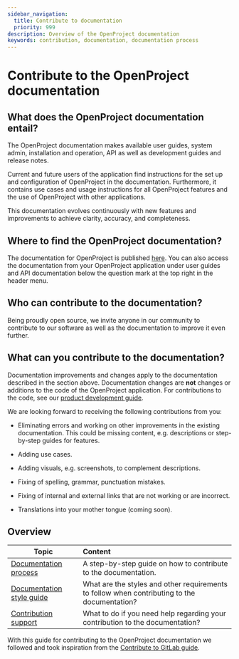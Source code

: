 ```yaml
---
sidebar_navigation:
  title: Contribute to documentation
  priority: 999
description: Overview of the OpenProject documentation
keywords: contribution, documentation, documentation process
---
```


# Contribute to the OpenProject documentation



## What does the OpenProject documentation entail?

The OpenProject documentation makes available user guides, system admin, installation and operation, API as well as development guides and release notes.

Current and future users of the application find instructions for the set up and configuration of OpenProject in the documentation. Furthermore, it contains use cases and usage instructions for all OpenProject features and the use of OpenProject with other applications.

This documentation evolves continuously with new features and improvements to achieve clarity, accuracy, and completeness.

 

## Where to find the OpenProject documentation?

The documentation for OpenProject is published [here](https://www.openproject.org/docs/). You can also access the documentation from your OpenProject application under user guides and API documentation below the question mark at the top right in the header menu. 



## Who can contribute to the documentation?

Being proudly open source, we invite anyone in our community to contribute to our software as well as the documentation to improve it even further. 



## What can you contribute to the documentation?

Documentation improvements and changes apply to the documentation described in the section above. Documentation changes are **not** changes or additions to the code of the OpenProject application. For contributions to the code, see our [product development guide](../product-development-handbook/#openproject-product-development-handbook). 

We are looking forward to receiving the following contributions from you:

- Eliminating errors and working on other improvements in the existing documentation. This could be missing content, e.g. descriptions or step-by-step guides for features.

- Adding use cases.

- Adding visuals, e.g. screenshots, to complement descriptions.

- Fixing of spelling, grammar, punctuation mistakes.

- Fixing of internal and external links that are not working or are incorrect.

- Translations into your mother tongue (coming soon).

  

## Overview

| Topic                                                  | Content                                                      |
| ------------------------------------------------------ | :----------------------------------------------------------- |
| [Documentation process](documentation-process)         | A step-by-step guide on how to contribute to the documentation. |
| [Documentation style guide](documentation-style-guide) | What are the styles and other requirements to follow when contributing to the documentation? |
| [Contribution support](contribution-support)           | What to do if you need help regarding your contribution to the documentation? |



With this guide for contributing to the OpenProject documentation we followed and took inspiration from the [Contribute to GitLab guide](https://about.gitlab.com/community/contribute/). 
